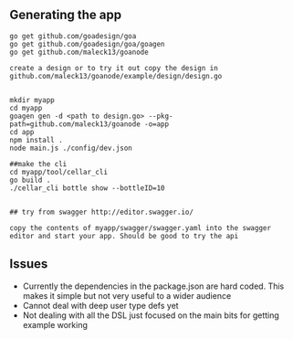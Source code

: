 ## Generating the app


```
go get github.com/goadesign/goa
go get github.com/goadesign/goa/goagen
go get github.com/maleck13/goanode

create a design or to try it out copy the design in  github.com/maleck13/goanode/example/design/design.go


mkdir myapp
cd myapp
goagen gen -d <path to design.go> --pkg-path=github.com/maleck13/goanode -o=app
cd app
npm install .
node main.js ./config/dev.json

##make the cli
cd myapp/tool/cellar_cli
go build .
./cellar_cli bottle show --bottleID=10


## try from swagger http://editor.swagger.io/

copy the contents of myapp/swagger/swagger.yaml into the swagger editor and start your app. Should be good to try the api

```

## Issues

 - Currently the dependencies in the package.json are hard coded. This makes it simple but not very useful to a wider audience
 - Cannot deal with deep user type defs yet
 - Not dealing with all the DSL just focused on the main bits for getting example working
